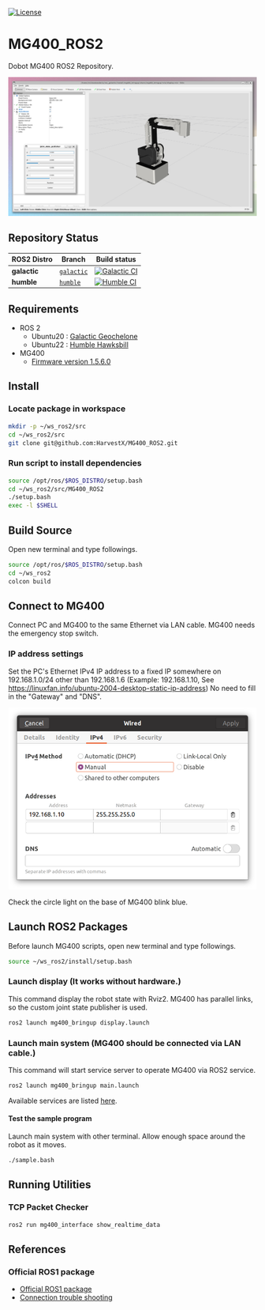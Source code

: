 [![License](https://img.shields.io/badge/License-Apache%202.0-blue.svg)](https://opensource.org/licenses/Apache-2.0)

# MG400_ROS2

Dobot MG400 ROS2 Repository.

![Image](https://github.com/HarvestX/MG400_ROS2/blob/main/media/display.png?raw=true)

## Repository Status

| ROS2 Distro | Branch | Build status |
| --- | --- | --- |
| **galactic** | [`galactic`](https://github.com/HarvestX/MG400_ROS2/tree/galactic) | [![Galactic CI](https://github.com/HarvestX/MG400_ROS2/actions/workflows/ci_galactic.yml/badge.svg?branch=main)](https://github.com/HarvestX/MG400_ROS2/actions/workflows/ci_galactic.yml?branch=main)
| **humble** | [`humble`](https://github.com/HarvestX/MG400_ROS2/tree/humble) | [![Humble CI](https://github.com/HarvestX/MG400_ROS2/actions/workflows/ci_humble.yml/badge.svg?branch=main)](https://github.com/HarvestX/MG400_ROS2/actions/workflows/ci_humble.yml?branch=humble)


## Requirements

- ROS 2
  - Ubuntu20 : [Galactic Geochelone](https://docs.ros.org/en/galactic/Installation.html)
  - Ubuntu22 : [Humble Hawksbill](https://docs.ros.org/en/humble/Installation.html)
- MG400
  - [Firmware version 1.5.6.0](https://forum.dobot.cc/t/the-mg400-and-m1-pro-1-5-6-0-controller-versions-are-released/5923/2)

## Install

### Locate package in workspace

```bash
mkdir -p ~/ws_ros2/src
cd ~/ws_ros2/src
git clone git@github.com:HarvestX/MG400_ROS2.git
```

### Run script to install dependencies

```bash
source /opt/ros/$ROS_DISTRO/setup.bash
cd ~/ws_ros2/src/MG400_ROS2
./setup.bash
exec -l $SHELL
```

## Build Source

Open new terminal and type followings.

```bash
source /opt/ros/$ROS_DISTRO/setup.bash
cd ~/ws_ros2
colcon build
```

## Connect to MG400

Connect PC and MG400 to the same Ethernet via LAN cable.
MG400 needs the emergency stop switch.

### IP address settings

Set the PC's Ethernet IPv4 IP address to a fixed IP somewhere on 192.168.1.0/24 other than 192.168.1.6
(Example: 192.168.1.10, See <https://linuxfan.info/ubuntu-2004-desktop-static-ip-address>)
No need to fill in the "Gateway" and "DNS".

![Image](https://github.com/HarvestX/MG400_ROS2/blob/main/media/IPv4_settings.png?raw=true)

Check the circle light on the base of MG400 blink blue.

## Launch ROS2 Packages

Before launch MG400 scripts, open new terminal and type followings.

```bash
source ~/ws_ros2/install/setup.bash
```

### Launch display (It works without hardware.)

This command display the robot state with Rviz2.
MG400 has parallel links, so the custom joint state publisher is used.

```bash
ros2 launch mg400_bringup display.launch
```

### Launch main system (MG400 should be connected via LAN cable.)

This command will start service server to operate MG400 via ROS2 service.

```bash
ros2 launch mg400_bringup main.launch
```

Available services are listed [here](./mg400_node/README.md).

#### Test the sample program

Launch main system with other terminal.
Allow enough space around the robot as it moves.

```bash
./sample.bash
```

## Running Utilities

### TCP Packet Checker

```bash
ros2 run mg400_interface show_realtime_data
```

## References

### Official ROS1 package

- [Official ROS1 package](https://github.com/Dobot-Arm/MG400_ROS)
- [Connection trouble shooting](https://drive.google.com/file/d/1XZdcXGPddbkGDYDBaovpLm1Mz8kck3Tj/view)
